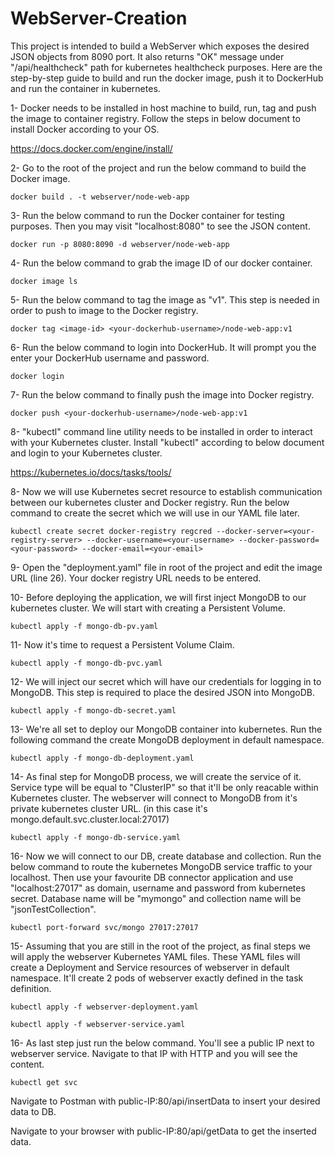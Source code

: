 # WebServer-Creation
This project is intended to build a WebServer which exposes the desired JSON objects from 8090 port. It also returns "OK" message under "/api/healthcheck" path for kubernetes healthcheck purposes. Here are the step-by-step guide to build and run the docker image, push it to DockerHub and run the container in kubernetes.

1- Docker needs to be installed in host machine to build, run, tag and push the image to container registry. Follow the steps in below document to install Docker according to your OS.

https://docs.docker.com/engine/install/

2- Go to the root of the project and run the below command to build the Docker image.

```
docker build . -t webserver/node-web-app
```

3- Run the below command to run the Docker container for testing purposes. Then you may visit "localhost:8080" to see the JSON content.

```
docker run -p 8080:8090 -d webserver/node-web-app
```

4- Run the below command to grab the image ID of our docker container.

```
docker image ls
```

5- Run the below command to tag the image as "v1". This step is needed in order to push to image to the Docker registry.

```
docker tag <image-id> <your-dockerhub-username>/node-web-app:v1
```

6- Run the below command to login into DockerHub. It will prompt you the enter your DockerHub username and password.

```
docker login
```

7- Run the below command to finally push the image into Docker registry.

 ```
docker push <your-dockerhub-username>/node-web-app:v1
```

8- "kubectl" command line utility needs to be installed in order to interact with your Kubernetes cluster. Install "kubectl" according to below document and login to your Kubernetes cluster.

https://kubernetes.io/docs/tasks/tools/

8- Now we will use Kubernetes secret resource to establish communication between our kubernetes cluster and Docker registry. Run the below command to create the secret which we will use in our YAML file later.

 ```
kubectl create secret docker-registry regcred --docker-server=<your-registry-server> --docker-username=<your-username> --docker-password=<your-password> --docker-email=<your-email>
```

9- Open the "deployment.yaml" file in root of the project and edit the image URL (line 26). Your docker registry URL needs to be entered.

10- Before deploying the application, we will first inject MongoDB to our kubernetes cluster. We will start with creating a Persistent Volume.

```
kubectl apply -f mongo-db-pv.yaml
```

11- Now it's time to request a Persistent Volume Claim.

```
kubectl apply -f mongo-db-pvc.yaml
```

12- We will inject our secret which will have our credentials for logging in to MongoDB. This step is required to place the desired JSON into MongoDB.

```
kubectl apply -f mongo-db-secret.yaml
```

13- We're all set to deploy our MongoDB container into kubernetes. Run the following command the create MongoDB deployment in default namespace.

```
kubectl apply -f mongo-db-deployment.yaml
```

14- As final step for MongoDB process, we will create the service of it. Service type will be equal to "ClusterIP" so that it'll be only reacable within Kubernetes cluster. The webserver will connect to MongoDB from it's private kubernetes cluster URL. (in this case it's mongo.default.svc.cluster.local:27017)

```
kubectl apply -f mongo-db-service.yaml
```

16- Now we will connect to our DB, create database and collection. Run the below command to route the kubernetes MongoDB service traffic to your localhost. Then use your favourite DB connector application and use "localhost:27017" as domain, username and password from kubernetes secret. Database name will be "mymongo" and collection name will be "jsonTestCollection".

```
kubectl port-forward svc/mongo 27017:27017
```

15- Assuming that you are still in the root of the project, as final steps we will apply the webserver Kubernetes YAML files. These YAML files will create a Deployment and Service resources of webserver in default namespace. It'll create 2 pods of webserver exactly defined in the task definition.

```
kubectl apply -f webserver-deployment.yaml
```

```
kubectl apply -f webserver-service.yaml
```

16- As last step just run the below command. You'll see a public IP next to webserver service. Navigate to that IP with HTTP and you will see the content.

```
kubectl get svc
```

Navigate to Postman with public-IP:80/api/insertData to insert your desired data to DB.
 
Navigate to your browser with public-IP:80/api/getData to get the inserted data.
